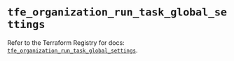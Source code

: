# `tfe_organization_run_task_global_settings`

Refer to the Terraform Registry for docs: [`tfe_organization_run_task_global_settings`](https://registry.terraform.io/providers/hashicorp/tfe/0.67.0/docs/resources/organization_run_task_global_settings).
